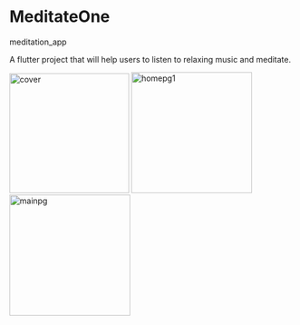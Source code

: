# MeditateOne
meditation_app

A flutter project that will help users to listen to relaxing music and meditate.

<img width="211" alt="cover" src="https://user-images.githubusercontent.com/78756272/142733336-6bdf7187-7d92-46d7-993e-7c49fcc92a28.PNG">
<img width="213" alt="homepg1" src="https://user-images.githubusercontent.com/78756272/142733343-41c35c03-ba18-46af-b1ab-6cb7ff837d9a.PNG">
<img width="213" alt="mainpg" src="https://user-images.githubusercontent.com/78756272/142733359-53656e66-b7fe-4337-8bd2-bfaa25656a96.PNG">
